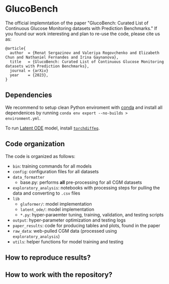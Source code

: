 # GlucoBench

The official implemntation of the paper "GlucoBench: Curated List of Continuous Glucose Monitoring datasets with Prediction Benchmarks."
If you found our work interesting and plan to re-use the code, please cite us as:
```
@article{
  author  = {Renat Sergazinov and Valeriya Rogovchenko and Elizabeth Chun and Nathaniel Fernandes and Irina Gaynanova},
  title   = {GlucoBench: Curated List of Continuous Glucose Monitoring datasets with Prediction Benchmarks},
  journal = {arXiv}
  year    = {2023},
}
```

## Dependencies

We recommend to setup clean Python enviroment with [conda](https://docs.conda.io/projects/conda/en/latest/user-guide/tasks/manage-environments.html "conda-env") and install all dependenices by running `conda env export --no-builds > environment.yml`. 

To run [Latent ODE](https://github.com/YuliaRubanova/latent_ode) model, install [`torchdiffeq`](https://github.com/rtqichen/torchdiffeq).

## Code organization

The code is organized as follows:

- `bin`: training commands for all models
- `config`: configuration files for all datasets
- `data_formatter`
    - base.py: performs **all** pre-processing for all CGM datasets
- `exploratory_analysis`: notebooks with processing steps for pulling the data and converting to `.csv` files
- `lib`
    - `gluformer/`: model implementation
    - `latent_ode/`: model implementation
    - `*.py`: hyper-paraemter tuning, training, validation, and testing scripts
- `output`: hyper-parameter optimization and testing logs
- `paper_results`: code for producing tables and plots, found in the paper
- `raw_data`: web-pulled CGM data (processed using `exploratory_analysis`)
- `utils`: helper functions for model training and testing

## How to reproduce results?

## How to work with the repository?



